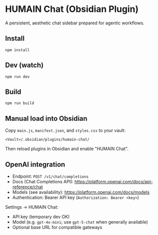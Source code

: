# HUMAIN Chat (Obsidian Plugin)

A persistent, aesthetic chat sidebar prepared for agentic workflows.

## Install

```
npm install
```

## Dev (watch)
```
npm run dev
```

## Build
```
npm run build
```

## Manual load into Obsidian
Copy `main.js`, `manifest.json`, and `styles.css` to your vault:
```
<Vault>/.obsidian/plugins/humain-chat/
```
Then reload plugins in Obsidian and enable "HUMAIN Chat".

## OpenAI integration

- Endpoint: `POST /v1/chat/completions`
- Docs (Chat Completions API): https://platform.openai.com/docs/api-reference/chat
- Models (see availability): https://platform.openai.com/docs/models
- Authentication: Bearer API key (`Authorization: Bearer <key>`)

Settings → HUMAIN Chat:
- API key (temporary dev OK)
- Model (e.g. `gpt-4o-mini`; use `gpt-5-chat` when generally available)
- Optional base URL for compatible gateways

